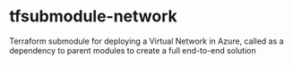 # tfsubmodule-network
Terraform submodule for deploying a Virtual Network in Azure, called as a dependency to parent modules to create a full end-to-end solution